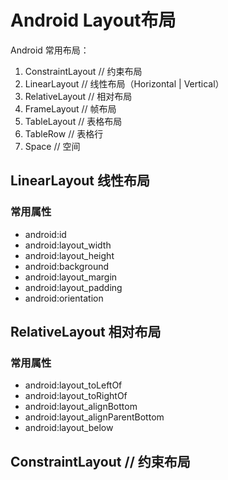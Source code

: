 # Android Layout布局

Android 常用布局：

1. ConstraintLayout // 约束布局
2. LinearLayout // 线性布局（Horizontal | Vertical）
3. RelativeLayout // 相对布局
4. FrameLayout // 帧布局
5. TableLayout // 表格布局
6. TableRow // 表格行
7. Space // 空间

## LinearLayout 线性布局

### 常用属性

* android:id
* android:layout_width
* android:layout_height
* android:background
* android:layout_margin
* android:layout_padding
* android:orientation

## RelativeLayout 相对布局

### 常用属性

* android:layout_toLeftOf
* android:layout_toRightOf
* android:layout_alignBottom
* android:layout_alignParentBottom
* android:layout_below

## ConstraintLayout // 约束布局

